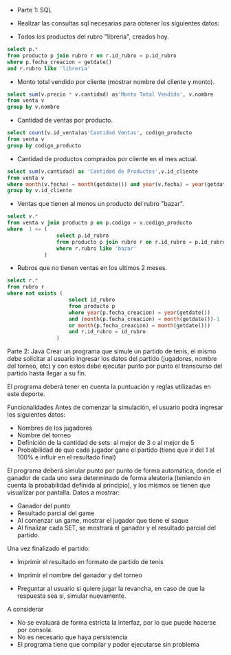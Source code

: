 * Parte 1: SQL

* Realizar las consultas sql necesarias para obtener los siguientes datos:

* Todos los productos del rubro "libreria", creados hoy.
```sql
select p.*
from producto p join rubro r on r.id_rubro = p.id_rubro
where p.fecha_creacion = getdate()
and r.rubro like 'libreria'
```


* Monto total vendido por cliente (mostrar nombre del cliente y monto).
```sql
select sum(v.precio * v.cantidad) as'Monto Total Vendido', v.nombre
from venta v 
group by v.nombre
```

* Cantidad de ventas por producto.
```sql
select count(v.id_venta)as'Cantidad Ventas', codigo_producto
from venta v
group by codigo_producto
```

* Cantidad de productos comprados por cliente en el mes actual.
```sql
select sum(v.cantidad) as 'Cantidad de Productos',v.id_cliente
from venta v
where month(v.fecha) = month(getdate()) and year(v.fecha) = year(getdate())
group by v.id_cliente
```

* Ventas que tienen al menos un producto del rubro "bazar".

```sql
select v.*
from venta v join producto p on p.codigo = v.codigo_producto
where  1 <= (
                select p.id_rubro
                from producto p join rubro r on r.id_rubro = p.id_rubro
                where r.rubro like 'bazar'
            )
```

* Rubros que no tienen ventas en los ultimos 2 meses.
```sql
select r.*
from rubro r
where not exists (
                    select id_rubro
                    from producto p
                    where year(p.fecha_creacion) = year(getdate()) 
                    and (month(p.fecha_creacion) = month(getdate())-1 
                    or month(p.fecha_creacion) = month(getdate()))
                    and r.id_rubro = id_rubro
                )
```




Parte 2: Java
Crear un programa que simule un partido de tenis, el mismo debe solicitar al usuario ingresar los datos del partido (jugadores, nombre del torneo, etc) 
y con estos debe ejecutar punto por punto el transcurso del partido hasta llegar a su fin. 


El programa deberá tener en cuenta la puntuación y reglas utilizadas en este deporte.

Funcionalidades
Antes de comenzar la simulación, el usuario podrá ingresar los siguientes datos:
* Nombres de los jugadores 
* Nombre del torneo
* Definición de la cantidad de sets: al mejor de 3 o al mejor de 5
* Probabilidad de que cada jugador gane el partido (tiene que ir del 1 al 100% e influir en el resultado final)

El programa deberá simular punto por punto de forma automática, donde el ganador de cada uno sera 
determinado de forma aleatoria (teniendo en cuenta la probabilidad definida al principio), y los mismos 
se tienen que visualizar por pantalla. Datos a mostrar:

* Ganador del punto 
* Resultado parcial del game
* Al comenzar un game, mostrar el jugador que tiene el saque
* Al finalizar cada SET, se mostrará el ganador y el resultado parcial del partido.

Una vez finalizado el partido:
* Imprimir el resultado en formato de partido de tenis

* Imprimir el nombre del ganador y del torneo

* Preguntar al usuario si quiere jugar la revancha, en caso de que la respuesta sea si, simular nuevamente.

A considerar
* No se evaluará de forma estricta la interfaz, por lo que puede hacerse por consola.
* No es necesario que haya persistencia
* El programa tiene que compilar y poder ejecutarse sin problema